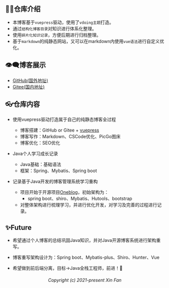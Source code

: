 
## 👨‍🎓仓库介绍

- 本博客基于`vuepress`驱动，使用了`vdoing主题`打造。
- 通过`结构化博客目录`对知识进行体系化整理。
- 使用`碎片化知识记录`，方便后期进行归档整理。
- 基于`markdown`的纯静态网站，又可以在markdown内使用`vue语法`进行自定义优化。

## 👁‍🗨博客展示
- [GitHub(国外地址)](https://blog.fan-xin.cn)
- [Gitee(国内地址)](https://china-fanxin.gitee.io/vuepress-blog/)

## 👓仓库内容

- 使用vuepress驱动打造属于自己的纯静态博客全过程
  - 博客搭建：GitHub or Gitee + [vuepress](https://github.com/vuejs/vuepress.git)
  - 博客写作：Markdown、CSCode优化、PicGo图床
  - 博客优化：SEO优化
  
- Java个人学习成长记录
  - Java基础：基础语法
  - 框架：Spring、Mybatis、Spring boot


- 记录基于Java开发的博客管理系统学习重构
  - 项目开始于开源项目[Oneblog](https://github.com/zhangyd-c/OneBlog.git)，初始架构为：
    - spring boot、shiro、Mybatis、Hutools、bootstrap
  - 对整体架构进行梳理学习，并进行优化开发，对学习及完善的过程进行记录。
  
## ✨Future

- 希望通过个人博客的总结巩固Java知识，并对Java开源博客系统进行架构重写。
  
- 博客重写架构设计为：Spring boot、Mybatis-plus、Shiro、Hunter、Vue

- 希望做到前后端分离，目标->Java全栈工程师，前进！🎉
  

<h6 align='center'>Copyright (c) 2021-present Xin Fan</h6>
